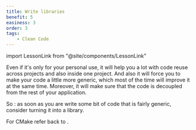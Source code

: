 ```yaml
---
title: Write libraries
benefit: 5
easiness: 3
order: 3
tags:
    - Clean Code
---
```

import LessonLink from "@site/components/LessonLink"

Even if it's only for your personal use, it will help you a lot with code reuse across projects and also inside one project. And also it will force you to make your code a little more generic, which most of the time will improve it at the same time. Moreover, it will make sure that the code is decoupled from the rest of your application.

So : as soon as you are write some bit of code that is fairly generic, consider turning it into a library.

For CMake refer back to <LessonLink text="here" slug="cmake" anchor="#cmake-for-library-authors"/>.